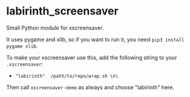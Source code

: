 # labirinth_screensaver
Small Python module for xscreensaver.

It uses pygame and xlib, so if you want to run it, you need `pip3 install pygame xlib`.

To make your xscreensaver use this, add the following string to your `.xscreensaver`:
* `"labirinth" 	/path/to/repo/wrap.sh \n\`

Then call `xscreensaver-demo` as always and choose "labirinth" here.

